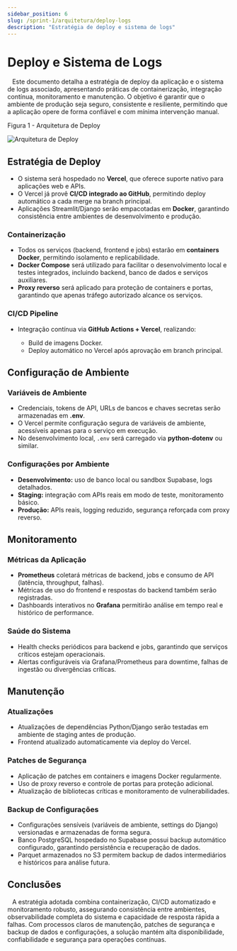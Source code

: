 ```yaml
---
sidebar_position: 6
slug: /sprint-1/arquitetura/deploy-logs
description: "Estratégia de deploy e sistema de logs"
---
```


# Deploy e Sistema de Logs

&ensp; Este documento detalha a estratégia de deploy da aplicação e o sistema de logs associado, apresentando práticas de containerização, integração contínua, monitoramento e manutenção. O objetivo é garantir que o ambiente de produção seja seguro, consistente e resiliente, permitindo que a aplicação opere de forma confiável e com mínima intervenção manual.

<p style={{textAlign: 'center'}}>Figura 1 - Arquitetura de Deploy</p>

<div style={{margin: 25}}>
    <div style={{textAlign: 'center'}}>
        <img src={require("../../../static/img/deploy.png").default} style={{width: 800}} alt="Arquitetura de Deploy" />
        <br />
    </div>
</div>

## Estratégia de Deploy

* O sistema será hospedado no **Vercel**, que oferece suporte nativo para aplicações web e APIs.
* O Vercel já provê **CI/CD integrado ao GitHub**, permitindo deploy automático a cada merge na branch principal.
* Aplicações Streamlit/Django serão empacotadas em **Docker**, garantindo consistência entre ambientes de desenvolvimento e produção.

### Containerização

* Todos os serviços (backend, frontend e jobs) estarão em **containers Docker**, permitindo isolamento e replicabilidade.
* **Docker Compose** será utilizado para facilitar o desenvolvimento local e testes integrados, incluindo backend, banco de dados e serviços auxiliares.
* **Proxy reverso** será aplicado para proteção de containers e portas, garantindo que apenas tráfego autorizado alcance os serviços.

### CI/CD Pipeline

* Integração contínua via **GitHub Actions + Vercel**, realizando:

  * Build de imagens Docker.
  * Deploy automático no Vercel após aprovação em branch principal.


## Configuração de Ambiente

### Variáveis de Ambiente

* Credenciais, tokens de API, URLs de bancos e chaves secretas serão armazenadas em **.env**.
* O Vercel permite configuração segura de variáveis de ambiente, acessíveis apenas para o serviço em execução.
* No desenvolvimento local, `.env` será carregado via **python-dotenv** ou similar.

### Configurações por Ambiente

* **Desenvolvimento:** uso de banco local ou sandbox Supabase, logs detalhados.
* **Staging:** integração com APIs reais em modo de teste, monitoramento básico.
* **Produção:** APIs reais, logging reduzido, segurança reforçada com proxy reverso.

## Monitoramento

### Métricas da Aplicação

* **Prometheus** coletará métricas de backend, jobs e consumo de API (latência, throughput, falhas).
* Métricas de uso do frontend e respostas do backend também serão registradas.
* Dashboards interativos no **Grafana** permitirão análise em tempo real e histórico de performance.

### Saúde do Sistema

* Health checks periódicos para backend e jobs, garantindo que serviços críticos estejam operacionais.
* Alertas configuráveis via Grafana/Prometheus para downtime, falhas de ingestão ou divergências críticas.


## Manutenção

### Atualizações

* Atualizações de dependências Python/Django serão testadas em ambiente de staging antes de produção.
* Frontend atualizado automaticamente via deploy do Vercel.

### Patches de Segurança

* Aplicação de patches em containers e imagens Docker regularmente.
* Uso de proxy reverso e controle de portas para proteção adicional.
* Atualização de bibliotecas críticas e monitoramento de vulnerabilidades.

### Backup de Configurações

* Configurações sensíveis (variáveis de ambiente, settings do Django) versionadas e armazenadas de forma segura.
* Banco PostgreSQL hospedado no Supabase possui backup automático configurado, garantindo persistência e recuperação de dados.
* Parquet armazenados no S3 permitem backup de dados intermediários e históricos para análise futura.


## Conclusões
&ensp; A estratégia adotada combina containerização, CI/CD automatizado e monitoramento robusto, assegurando consistência entre ambientes, observabilidade completa do sistema e capacidade de resposta rápida a falhas. Com processos claros de manutenção, patches de segurança e backup de dados e configurações, a solução mantém alta disponibilidade, confiabilidade e segurança para operações contínuas.
